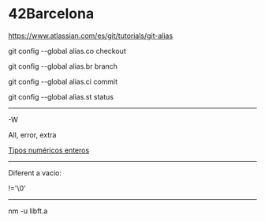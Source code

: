 # 42Barcelona


https://www.atlassian.com/es/git/tutorials/git-alias



  git config --global alias.co checkout

  git config --global alias.br branch

  git config --global alias.ci commit

  git config --global alias.st status
  
---

  -W
  
All, error, extra
  

[Tipos numéricos enteros ](https://docs.microsoft.com/es-es/dotnet/csharp/language-reference/builtin-types/integral-numeric-types)

---

Diferent a vacio:

 !='\0'
 
 ---
 
 nm -u libft.a
